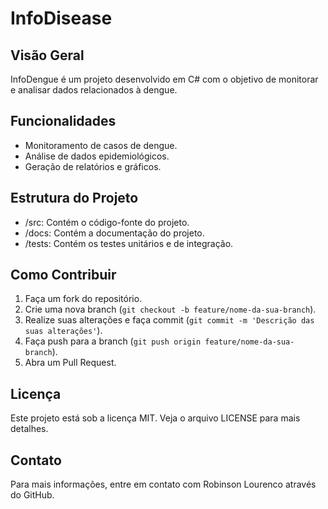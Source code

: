 # InfoDisease

## Visão Geral
InfoDengue é um projeto desenvolvido em C# com o objetivo de monitorar e analisar dados relacionados à dengue.

## Funcionalidades
- Monitoramento de casos de dengue.
- Análise de dados epidemiológicos.
- Geração de relatórios e gráficos.

## Estrutura do Projeto
- /src: Contém o código-fonte do projeto.
- /docs: Contém a documentação do projeto.
- /tests: Contém os testes unitários e de integração.

## Como Contribuir
1. Faça um fork do repositório.
2. Crie uma nova branch (`git checkout -b feature/nome-da-sua-branch`).
3. Realize suas alterações e faça commit (`git commit -m 'Descrição das suas alterações'`).
4. Faça push para a branch (`git push origin feature/nome-da-sua-branch`).
5. Abra um Pull Request.

## Licença
Este projeto está sob a licença MIT. Veja o arquivo LICENSE para mais detalhes.

## Contato
Para mais informações, entre em contato com Robinson Lourenco através do GitHub.
